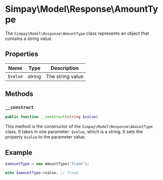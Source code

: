 # Simpay\Model\Response\AmountType

The `Simpay\Model\Response\AmountType` class represents an object that contains a string value.

## Properties

| Name | Type | Description |
|------|------|-------------|
| `$value` | string | The string value |

## Methods

### `__construct`

```php
public function __construct(string $value)
```

This method is the constructor of the `Simpay\Model\Response\AmountType` class. It takes in one parameter: `$value`, which is a string. It sets the property `$value` to the parameter value.

## Example

```php
$amountType = new AmountType('fixed');

echo $amountType->value; // fixed
```